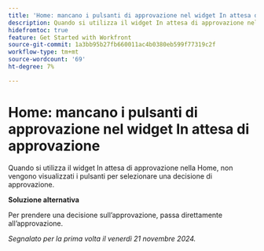 ```yaml
---
title: 'Home: mancano i pulsanti di approvazione nel widget In attesa di approvazione'
description: Quando si utilizza il widget In attesa di approvazione nella Home, non vengono visualizzati i pulsanti per selezionare una decisione di approvazione.
hidefromtoc: true
feature: Get Started with Workfront
source-git-commit: 1a3bb95b27fb660011ac4b0380eb599f77319c2f
workflow-type: tm+mt
source-wordcount: '69'
ht-degree: 7%

---
```


# Home: mancano i pulsanti di approvazione nel widget In attesa di approvazione

Quando si utilizza il widget In attesa di approvazione nella Home, non vengono visualizzati i pulsanti per selezionare una decisione di approvazione.

**Soluzione alternativa**

Per prendere una decisione sull’approvazione, passa direttamente all’approvazione.

_Segnalato per la prima volta il venerdì 21 novembre 2024._
